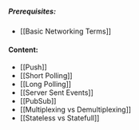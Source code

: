 ##### Prerequisites:
- [[Basic Networking Terms]]
#### Content:
- [[Push]]
- [[Short Polling]]
- [[Long Polling]]
- [[Server Sent Events]]
- [[PubSub]]
- [[Multiplexing vs Demultiplexing]]
- [[Stateless vs Statefull]]

